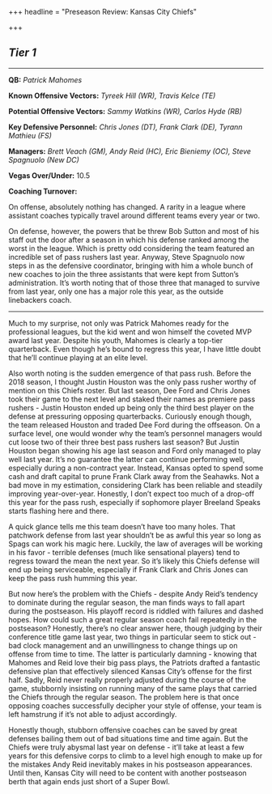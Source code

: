 +++
headline = "Preseason Review: Kansas City Chiefs"

+++
## **_Tier 1_**

***

**QB:** _Patrick Mahomes_

**Known Offensive Vectors:** _Tyreek Hill (WR), Travis Kelce (TE)_

**Potential Offensive Vectors:** _Sammy Watkins (WR), Carlos Hyde (RB)_

**Key Defensive Personnel:** _Chris Jones (DT), Frank Clark (DE), Tyrann Mathieu (FS)_

**Managers:** _Brett Veach (GM), Andy Reid (HC), Eric Bieniemy (OC), Steve Spagnuolo (New DC)_

**Vegas Over/Under:** 10.5

**Coaching Turnover:**

On offense, absolutely nothing has changed. A rarity in a league where assistant coaches typically travel around different teams every year or two.

On defense, however, the powers that be threw Bob Sutton and most of his staff out the door after a season in which his defense ranked among the worst in the league. Which is pretty odd considering the team featured an incredible set of pass rushers last year. Anyway, Steve Spagnuolo now steps in as the defensive coordinator, bringing with him a whole bunch of new coaches to join the three assistants that were kept from Sutton’s administration. It’s worth noting that of those three that managed to survive from last year, only one has a major role this year, as the outside linebackers coach.

***

Much to my surprise, not only was Patrick Mahomes ready for the professional leagues, but the kid went and won himself the coveted MVP award last year. Despite his youth, Mahomes is clearly a top-tier quarterback. Even though he’s bound to regress this year, I have little doubt that he’ll continue playing at an elite level.

Also worth noting is the sudden emergence of that pass rush. Before the 2018 season, I thought Justin Houston was the only pass rusher worthy of mention on this Chiefs roster. But last season, Dee Ford and Chris Jones took their game to the next level and staked their names as premiere pass rushers - Justin Houston ended up being only the third best player on the defense at pressuring opposing quarterbacks. Curiously enough though, the team released Houston and traded Dee Ford during the offseason. On a surface level, one would wonder why the team’s personnel managers would cut loose two of their three best pass rushers last season? But Justin Houston began showing his age last season and Ford only managed to play well last year. It’s no guarantee the latter can continue performing well, especially during a non-contract year. Instead, Kansas opted to spend some cash and draft capital to prune Frank Clark away from the Seahawks. Not a bad move in my estimation, considering Clark has been reliable and steadily improving year-over-year. Honestly, I don’t expect too much of a drop-off this year for the pass rush, especially if sophomore player Breeland Speaks starts flashing here and there.

A quick glance tells me this team doesn’t have too many holes. That patchwork defense from last year shouldn’t be as awful this year so long as Spags can work his magic here. Luckily, the law of averages will be working in his favor - terrible defenses (much like sensational players) tend to regress toward the mean the next year. So it’s likely this Chiefs defense will end up being serviceable, especially if Frank Clark and Chris Jones can keep the pass rush humming this year.

But now here’s the problem with the Chiefs - despite Andy Reid’s tendency to dominate during the regular season, the man finds ways to fall apart during the postseason. His playoff record is riddled with failures and dashed hopes. How could such a great regular season coach fail repeatedly in the postseason? Honestly, there’s no clear answer here, though judging by their conference title game last year, two things in particular seem to stick out - bad clock management and an unwillingness to change things up on offense from time to time. The latter is particularly damning - knowing that Mahomes and Reid love their big pass plays, the Patriots drafted a fantastic defensive plan that effectively silenced Kansas City’s offense for the first half. Sadly, Reid never really properly adjusted during the course of the game, stubbornly insisting on running many of the same plays that carried the Chiefs through the regular season. The problem here is that once opposing coaches successfully decipher your style of offense, your team is left hamstrung if it’s not able to adjust accordingly.

Honestly though, stubborn offensive coaches can be saved by great defenses bailing them out of bad situations time and time again. But the Chiefs were truly abysmal last year on defense - it’ll take at least a few years for this defensive corps to climb to a level high enough to make up for the mistakes Andy Reid inevitably makes in his postseason appearances. Until then, Kansas City will need to be content with another postseason berth that again ends just short of a Super Bowl.